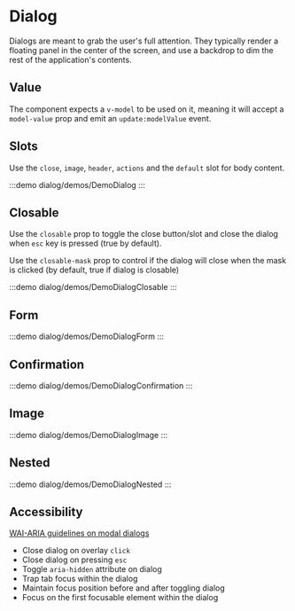 <script setup>
import DemoDialog from '@/components/dialog/demos/DemoDialog.vue'
import DemoDialogForm from '@/components/dialog/demos/DemoDialogForm.vue'
import DemoDialogImage from '@/components/dialog/demos/DemoDialogImage.vue'
import DemoDialogNested from '@/components/dialog/demos/DemoDialogNested.vue'
import DemoDialogClosable from '@/components/dialog/demos/DemoDialogClosable.vue'
import DemoDialogConfirmation from '@/components/dialog/demos/DemoDialogConfirmation.vue'
</script>

# Dialog

Dialogs are meant to grab the user's full attention. They typically render a floating panel in the center of the screen, and use a backdrop to dim the rest of the application's contents.

## Value

The component expects a `v-model` to be used on it, meaning it will accept a `model-value` prop and emit an `update:modelValue` event.

## Slots

Use the `close`, `image`, `header`, `actions` and the `default` slot for body content.

:::demo dialog/demos/DemoDialog
<DemoDialog />
:::

## Closable

Use the `closable` prop to toggle the close button/slot and close the dialog when `esc` key is pressed (true by default).

Use the `closable-mask` prop to control if the dialog will close when the mask is clicked (by default, true if dialog is closable)

:::demo dialog/demos/DemoDialogClosable
<DemoDialogClosable />
:::

## Form

:::demo dialog/demos/DemoDialogForm
<DemoDialogForm />
:::

## Confirmation

:::demo dialog/demos/DemoDialogConfirmation
<DemoDialogConfirmation />
:::

## Image

:::demo dialog/demos/DemoDialogImage
<DemoDialogImage />
:::

## Nested

:::demo dialog/demos/DemoDialogNested
<DemoDialogNested />
:::

## Accessibility

[WAI-ARIA guidelines on modal dialogs](https://www.w3.org/WAI/ARIA/apg/#dialog_modal)

- Close dialog on overlay `click`
- Close dialog on pressing `esc`
- Toggle `aria-hidden` attribute on dialog
- Trap tab focus within the dialog
- Maintain focus position before and after toggling dialog
- Focus on the first focusable element within the dialog
